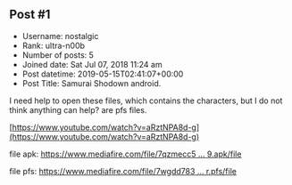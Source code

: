 ## Post #1
- Username: nostalgic
- Rank: ultra-n00b
- Number of posts: 5
- Joined date: Sat Jul 07, 2018 11:24 am
- Post datetime: 2019-05-15T02:41:07+00:00
- Post Title: Samurai Shodown android.

I need help to open these files, which contains the characters, but I do not think anything can help? are pfs files.

[https://www.youtube.com/watch?v=aRztNPA8d-g](https://www.youtube.com/watch?v=aRztNPA8d-g)

file apk:
[https://www.mediafire.com/file/7qzmecc5 ... 9.apk/file](https://www.mediafire.com/file/7qzmecc5arl0ygr/%25uC0AC%25uBB34%25uB77C%25uC774_%25uC1FC%25uB2E4%25uC6B4M_v1.1.1_apkpure.com_%281%29.apk/file)

file pfs:
[https://www.mediafire.com/file/7wgdd783 ... r.pfs/file](https://www.mediafire.com/file/7wgdd783n20wc8q/actor.pfs/file)
